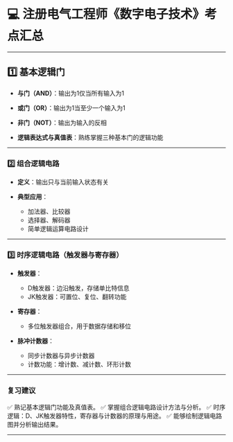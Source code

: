 # 💻 注册电气工程师《数字电子技术》考点汇总

---

## **1️⃣ 基本逻辑门**

* **与门（AND）**：输出为1仅当所有输入为1

* **或门（OR）**：输出为1当至少一个输入为1

* **非门（NOT）**：输出为输入的反相

* **逻辑表达式与真值表**：熟练掌握三种基本门的逻辑功能

---

### **2️⃣ 组合逻辑电路**

* **定义**：输出只与当前输入状态有关
* **典型应用**：

  * 加法器、比较器
  * 选择器、解码器
  * 简单逻辑运算电路设计

---

### **3️⃣ 时序逻辑电路（触发器与寄存器）**

* **触发器**：

  * D触发器：边沿触发，存储单比特信息
  * JK触发器：可置位、复位、翻转功能
* **寄存器**：

  * 多位触发器组合，用于数据存储和移位
* **脉冲计数器**：

  * 同步计数器与异步计数器
  * 计数功能：增计数、减计数、环形计数

---

### **复习建议**

✅ 熟记基本逻辑门功能及真值表。
✅ 掌握组合逻辑电路设计方法与分析。
✅ 时序逻辑：D、JK触发器特性，寄存器与计数器的原理与用途。
✅ 能够绘制逻辑电路图并分析输出结果。

---
